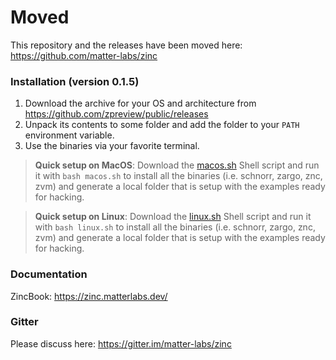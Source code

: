 # Moved

This repository and the releases have been moved here: https://github.com/matter-labs/zinc

### Installation (version 0.1.5)

1. Download the archive for your OS and architecture from https://github.com/zpreview/public/releases
2. Unpack its contents to some folder and add the folder to your `PATH` environment variable.
3. Use the binaries via your favorite terminal.

> **Quick setup on MacOS**: Download the [macos.sh](macos.sh) Shell script and run it with `bash macos.sh` to install all the binaries (i.e. schnorr, zargo, znc, zvm) and generate a local folder that is setup with the examples ready for hacking.

> **Quick setup on Linux**: Download the [linux.sh](linux.sh) Shell script and run it with `bash linux.sh` to install all the binaries (i.e. schnorr, zargo, znc, zvm) and generate a local folder that is setup with the examples ready for hacking.

### Documentation

ZincBook: https://zinc.matterlabs.dev/

### Gitter

Please discuss here: https://gitter.im/matter-labs/zinc

